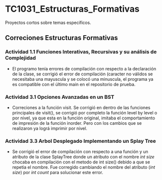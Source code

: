 # TC1031_Estructuras_Formativas
Proyectos cortos sobre temas especificos. 

## Correciones Estructuras Formativas

### Actividad 1.1 Funciones Interativas, Recursivas y su análisis de Complejidad

* El programo tenía errores de compilación con respecto a la declaración de la clase, se corrigió el error de compilación (caracter no válidos se necesitaba una mayuscula y se colocó una minuscula, el programa ya es compatible con el último main en el repositorio de prueba.

### Actividad 3.1 Opciones Avanzadas en un BST

* Correciones a la función visit. Se corrigió en dentro de las funciones principales de visit(), se corrigió por completo la función level by level o por nivel, ya que esta en la función original, imitaba el comportamiento de impresión de la función inorder. Pero con los cambios que se realizaron ya lográ imprimir por nivel.

### Actividad 3.3 Arbol Desplegado Implementando un Splay Tree
* Se corrigió el error de compilación con respecto a una función y un atributo de la clase SplayTree donde un atributo con el nombre *int size* chocaba en compilación con el metodo de int size() debido a que se repetia el nombre. Fue corregido cambiando el nombre del atributo (*int size*) por *int count* para solucionar este error.
